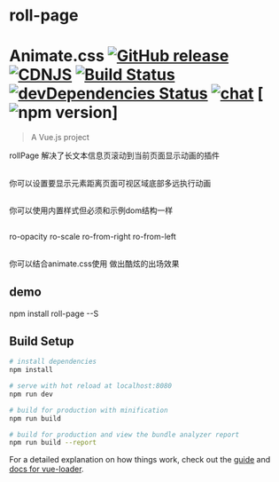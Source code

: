 # roll-page
# Animate.css [![GitHub release](https://img.shields.io/github/release/daneden/animate.css.svg)](https://github.com/daneden/animate.css/releases) [![CDNJS](https://img.shields.io/cdnjs/v/animate.css.svg)](https://cdnjs.com/libraries/animate.css) [![Build Status](https://travis-ci.com/daneden/animate.css.svg?branch=master)](https://travis-ci.com/daneden/animate.css) [![devDependencies Status](https://david-dm.org/daneden/animate.css/dev-status.svg)](https://david-dm.org/daneden/animate.css?type=dev) [![chat](https://img.shields.io/badge/chat-gitter-green.svg)](https://gitter.im/animate-css/Lobby) [![npm version](https://badge.fury.io/js/animate.css.svg)]

> A Vue.js project

rollPage 解决了长文本信息页滚动到当前页面显示动画的插件
##
你可以设置要显示元素距离页面可视区域底部多远执行动画
##
你可以使用内置样式但必须和示例dom结构一样
##
ro-opacity ro-scale ro-from-right ro-from-left

## 
你可以结合animate.css使用 做出酷炫的出场效果


## demo
npm install roll-page --S

## Build Setup

``` bash
# install dependencies
npm install

# serve with hot reload at localhost:8080
npm run dev

# build for production with minification
npm run build

# build for production and view the bundle analyzer report
npm run build --report
```

For a detailed explanation on how things work, check out the [guide](http://vuejs-templates.github.io/webpack/) and [docs for vue-loader](http://vuejs.github.io/vue-loader).
